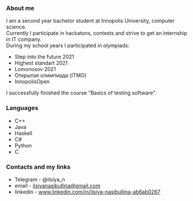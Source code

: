 ### About me
I am a second year bachelor student at Innopolis University, computer science.  
Currently I participate in hackatons, contests and strive to get an internship in IT company.  
During my school years I participated in olympiads:
* Step into the future 2021
* Highest standart 2021
* Lomonosov 2021
* Открытая олимпиада (ITMO)
* InnopolisOpen  
  
I successfully finished the course "Basics of testing software".


### Languages
* C++
* Java
* Haskell
* C#
* Python
* C

### Contacts and my links
* Telegram - @ilsiya_n  
* email - ilsiyanasibullina@gmail.com  
* linkedin - www.linkedin.com/in/ilsiya-nasibullina-ab6ab0267
